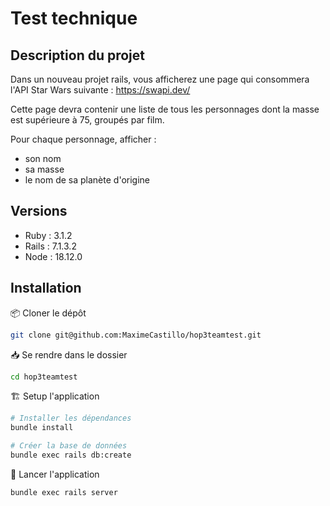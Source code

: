 # Test technique

## Description du projet

Dans un nouveau projet rails, vous afficherez une page qui consommera l'API Star Wars suivante :
https://swapi.dev/

Cette page devra contenir une liste de tous les personnages dont la masse est supérieure à 75, groupés par film.

Pour chaque personnage, afficher :
- son nom
- sa masse
- le nom de sa planète d'origine

## Versions

- Ruby : 3.1.2
- Rails : 7.1.3.2
- Node : 18.12.0

## Installation

📦 Cloner le dépôt
```sh
git clone git@github.com:MaximeCastillo/hop3teamtest.git
```

📥 Se rendre dans le dossier
```sh
cd hop3teamtest
```

🏗️ Setup l'application
```sh
# Installer les dépendances
bundle install

# Créer la base de données
bundle exec rails db:create
```

🚀 Lancer l'application
```sh
bundle exec rails server
```
